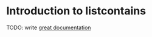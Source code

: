 # Introduction to listcontains

TODO: write [great documentation](http://jacobian.org/writing/what-to-write/)
